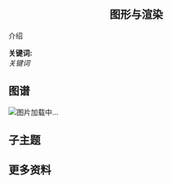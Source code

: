 <h2 align="center">图形与渲染</h2>
<p>
介绍
</p>

**关键词:**<br/>
*关键词*

## 图谱
![图片加载中...](https://github.com/gonglei007/GameDevMind/blob/main/exports/8.1.标题.png?raw=true)

## 子主题

## 更多资料